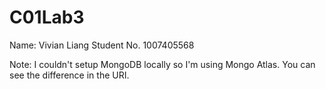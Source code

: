 # C01Lab3

Name: Vivian Liang
Student No. 1007405568

Note: I couldn't setup MongoDB locally so I'm using Mongo Atlas.
      You can see the difference in the URI.